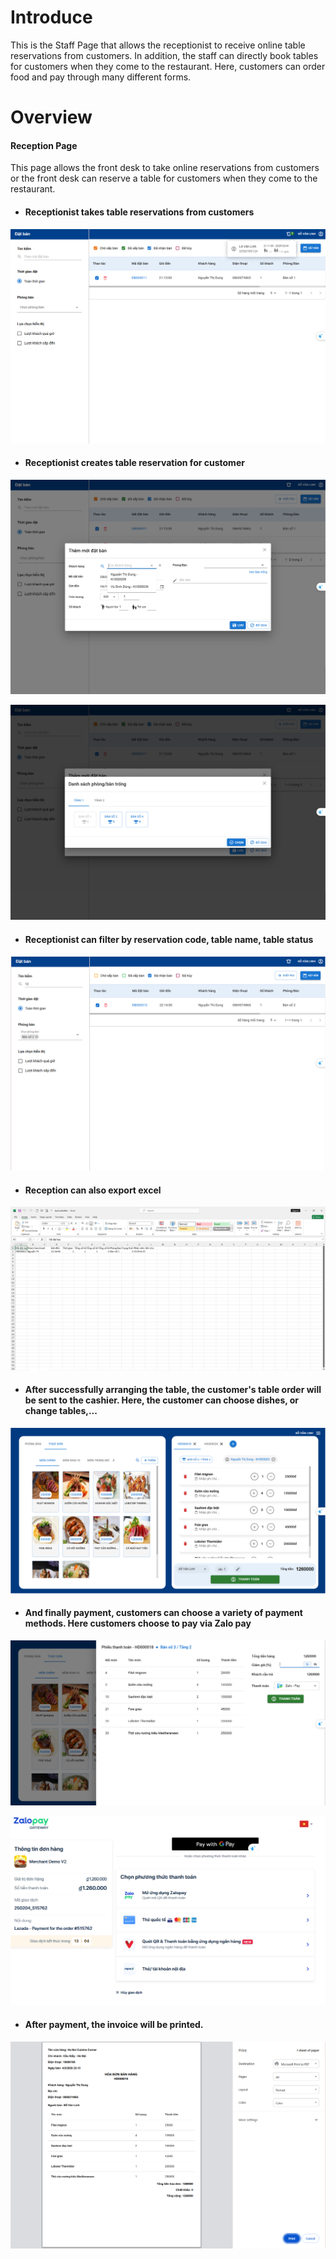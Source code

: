 # Introduce 

This is the Staff Page that allows the receptionist to receive online table reservations from customers. In addition, the staff can directly book tables for customers when they come to the restaurant. Here, customers can order food and pay through many different forms.

# Overview 
 
 #### Reception Page

 This page allows the front desk to take online reservations from customers or the front desk can reserve a table for customers when they come to the restaurant.
- #### Receptionist takes table reservations from customers


 ![](./src/assets/readMeImg/img1.PNG)

 - #### Receptionist creates table reservation for customer


![](./src/assets/readMeImg/img2.PNG)


![](./src/assets/readMeImg/img3.PNG)


- #### Receptionist can filter by reservation code, table name, table status


![](./src/assets/readMeImg/img4.PNG)


- #### Reception can also export excel 

![](./src/assets/readMeImg/img5.PNG)



- #### After successfully arranging the table, the customer's table order will be sent to the cashier. Here, the customer can choose dishes, or change tables,...


![](./src/assets/readMeImg/img6.PNG)


- #### And finally payment, customers can choose a variety of payment methods. Here customers choose to pay via Zalo pay


![](./src/assets/readMeImg/img7.PNG)



![](./src/assets/readMeImg/img8.PNG)


- #### After payment, the invoice will be printed.

![](./src/assets/readMeImg/img9.PNG)